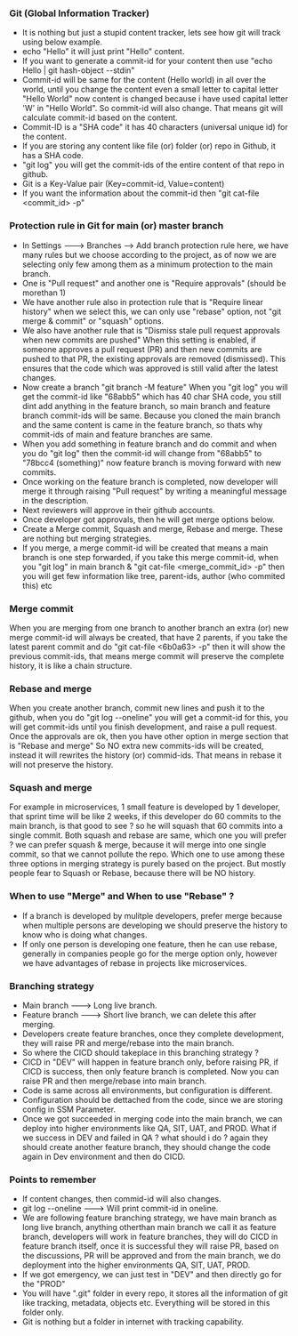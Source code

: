 ### Git (Global Information Tracker)
- It is nothing but just a stupid content tracker, lets see how git will track using below example.
- echo "Hello" it will just print "Hello" content.
- If you want to generate a commit-id for your content then use "echo Hello | git hash-object --stdin"
- Commit-id will be same for the content (Hello world) in all over the world, until you change the content
  even a small letter to capital letter "Hello World" now content is changed because i have used capital
  letter 'W' in "Hello World". So commit-id will also change. That means git will calculate commit-id
  based on the content.
- Commit-ID is a "SHA code" it has 40 characters (universal unique id) for the content.
- If you are storing any content like file (or) folder (or) repo in Github, it has a SHA code.
- "git log" you will get the commit-ids of the entire content of that repo in github.
- Git is a Key-Value pair (Key=commit-id, Value=content)
- If you want the information about the commit-id then "git cat-file <commit_id> -p"

### Protection rule in Git for main (or) master branch
- In Settings ---> Branches --> Add branch protection rule here, we have many rules but we choose according
  to the project, as of now we are selecting only few among them as a minimum protection to the main branch.
- One is "Pull request" and another one is "Require approvals" (should be morethan 1)
- We have another rule also in protection rule that is "Require linear history" when we select this, we can
  only use "rebase" option, not "git merge & commit" or "squash" options.
- We also have another rule that is "Dismiss stale pull request approvals when new commits are pushed" When
  this setting is enabled, if someone approves a pull request (PR) and then new commits are pushed to that PR,
  the existing approvals are removed (dismissed). This ensures that the code which was approved is still valid
  after the latest changes.
- Now create a branch "git branch -M feature" When you "git log" you will get the commit-id like "68abb5"
  which has 40 char SHA code, you still dint add anything in the feature branch, so main branch and feature
  branch commit-ids will be same. Because you cloned the main branch and the same content is came in the
  feature branch, so thats why commit-ids of main and feature branches are same.
- When you add something in feature branch and do commit and when you do "git log" then the commit-id will
  change from "68abb5" to "78bcc4 (something)" now feature branch is moving forward with new commits.
- Once working on the feature branch is completed, now developer will merge it through raising "Pull request"
  by writing a meaningful message in the description.
- Next reviewers will approve in their github accounts.
- Once developer got approvals, then he will get merge options below.
- Create a Merge commit, Squash and merge, Rebase and merge. These are nothing but merging strategies.
- If you merge, a merge commit-id will be created that means a main branch is one step forwarded, if you
  take this merge commit-id, when you "git log" in main branch & "git cat-file <merge_commit_id> -p" then
  you will get few information like tree, parent-ids, author (who commited this) etc

### Merge commit
When you are merging from one branch to another branch an extra (or) new merge commit-id will always be created, that have 2 parents, if you take the latest parent commit and do "git cat-file <6b0a63> -p" then it will show the previous commit-ids, that means merge commit will preserve the complete history, it is like a chain structure.

### Rebase and merge
When you create another branch, commit new lines and push it to the github, when you do "git log --oneline" you will get a commit-id for this, you will get commit-ids until you finish development, and raise a pull request. Once the approvals are ok, then you have other option in merge section that is "Rebase and merge" 
So NO extra new commits-ids will be created, instead it will rewrites the history (or) commid-ids. That means in rebase it will not preserve the history.

### Squash and merge
For example in microservices, 1 small feature is developed by 1 developer, that sprint time will be like 2 weeks, if this developer do 60 commits to the main branch, is that good to see ? so he will squash that 60 commits into a single commit. Both squash and rebase are same, which one you will prefer ? we can prefer squash & merge, because it will merge into one single commit, so that we cannot pollute the repo. Which one 
to use among these three options in merging strategy is purely based on the project. But mostly people fear 
to Squash or Rebase, because there will be NO history.

### When to use "Merge" and When to use "Rebase" ?
- If a branch is developed by mulitple developers, prefer merge because when multiple persons are developing
  we should preserve the history to know who is doing what changes.
- If only one person is developing one feature, then he can use rebase, generally in companies people go for
  the merge option only, however we have advantages of rebase in projects like microservices.

### Branching strategy
- Main branch ---> Long live branch.
- Feature branch ---> Short live branch, we can delete this after merging.
- Developers create feature branches, once they complete development, they will raise PR and merge/rebase into
  the main branch.
- So where the CICD should takeplace in this branching strategy ?
- CICD in "DEV" will happen in feature branch only, before raising PR, if CICD is success, then only feature
  branch is completed. Now you can raise PR and then merge/rebase into main branch.
- Code is same across all environments, but configuration is different.
- Configuration should be dettached from the code, since we are storing config in SSM Parameter.
- Once we got succeeded in merging code into the main branch, we can deploy into higher environments like QA,
  SIT, UAT, and PROD. What if we success in DEV and failed in QA ? what should i do ? again they should create
  another feature branch, they should change the code again in Dev environment and then do CICD.
  
### Points to remember
- If content changes, then commid-id will also changes.
- git log --oneline ---> Will print commit-id in oneline.
- We are following feature branching strategy, we have main branch as long live branch, anything otherthan
  main branch we call it as feature branch, developers will work in feature branches, they will do CICD in
  feature branch itself, once it is successful they will raise PR, based on the discussions, PR will be
  approved and from the main branch, we do deployment into the higher environments QA, SIT, UAT, PROD.
- If we got emergency, we can just test in "DEV" and then directly go for the "PROD"
- You will have ".git" folder in every repo, it stores all the information of git like tracking, metadata,
  objects etc. Everything will be stored in this folder only.
- Git is nothing but a folder in internet with tracking capability.
